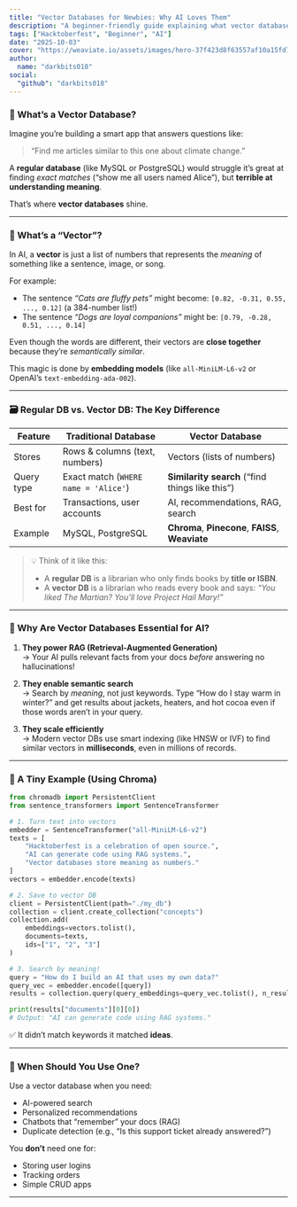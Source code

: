 ```yaml
---
title: "Vector Databases for Newbies: Why AI Loves Them"
description: "A beginner-friendly guide explaining what vector databases are, how they differ from traditional databases, and why they’re essential for AI and machine learning applications."
tags: ["Hacktoberfest", "Beginner", "AI"]
date: "2025-10-03"
cover: "https://weaviate.io/assets/images/hero-37f423d8f63557af10a15fd7eb2ce652.png" # Optional
author:
  name: "darkbits018"
social:
  "github": "darkbits018"
---
```

### 🤔 What’s a Vector Database?

Imagine you’re building a smart app that answers questions like:  
> “Find me articles similar to this one about climate change.”

A **regular database** (like MySQL or PostgreSQL) would struggle it’s great at finding *exact matches* (“show me all users named Alice”), but **terrible at understanding meaning**.

That’s where **vector databases** shine.

---

### 🔢 What’s a “Vector”?

In AI, a **vector** is just a list of numbers that represents the *meaning* of something like a sentence, image, or song.

For example:
- The sentence *“Cats are fluffy pets”* might become: `[0.82, -0.31, 0.55, ..., 0.12]` (a 384-number list!)
- The sentence *“Dogs are loyal companions”* might be: `[0.79, -0.28, 0.51, ..., 0.14]`

Even though the words are different, their vectors are **close together** because they’re *semantically similar*.

This magic is done by **embedding models** (like `all-MiniLM-L6-v2` or OpenAI’s `text-embedding-ada-002`).

---

### 🗃️ Regular DB vs. Vector DB: The Key Difference

| Feature                | Traditional Database          | Vector Database                     |
|------------------------|-------------------------------|-------------------------------------|
| Stores                 | Rows & columns (text, numbers)| Vectors (lists of numbers)          |
| Query type             | Exact match (`WHERE name = 'Alice'`) | **Similarity search** (“find things like this”) |
| Best for               | Transactions, user accounts   | AI, recommendations, RAG, search    |
| Example                | MySQL, PostgreSQL             | **Chroma**, **Pinecone**, **FAISS**, **Weaviate** |

> 💡 Think of it like this:  
> - A **regular DB** is a librarian who only finds books by **title or ISBN**.  
> - A **vector DB** is a librarian who reads every book and says: *“You liked *The Martian*? You’ll love *Project Hail Mary*!”*

---

### 🚀 Why Are Vector Databases Essential for AI?

1. **They power RAG (Retrieval-Augmented Generation)**  
   → Your AI pulls relevant facts from your docs *before* answering no hallucinations!

2. **They enable semantic search**  
   → Search by *meaning*, not just keywords. Type “How do I stay warm in winter?” and get results about jackets, heaters, and hot cocoa even if those words aren’t in your query.

3. **They scale efficiently**  
   → Modern vector DBs use smart indexing (like HNSW or IVF) to find similar vectors in **milliseconds**, even in millions of records.

---

### 🧪 A Tiny Example (Using Chroma)

```python
from chromadb import PersistentClient
from sentence_transformers import SentenceTransformer

# 1. Turn text into vectors
embedder = SentenceTransformer("all-MiniLM-L6-v2")
texts = [
    "Hacktoberfest is a celebration of open source.",
    "AI can generate code using RAG systems.",
    "Vector databases store meaning as numbers."
]
vectors = embedder.encode(texts)

# 2. Save to vector DB
client = PersistentClient(path="./my_db")
collection = client.create_collection("concepts")
collection.add(
    embeddings=vectors.tolist(),
    documents=texts,
    ids=["1", "2", "3"]
)

# 3. Search by meaning!
query = "How do I build an AI that uses my own data?"
query_vec = embedder.encode([query])
results = collection.query(query_embeddings=query_vec.tolist(), n_results=1)

print(results["documents"][0][0])
# Output: "AI can generate code using RAG systems."
```

✅ It didn’t match keywords it matched **ideas**.

---

### 🌟 When Should You Use One?

Use a vector database when you need:
- AI-powered search
- Personalized recommendations
- Chatbots that “remember” your docs (RAG)
- Duplicate detection (e.g., “Is this support ticket already answered?”)

You **don’t** need one for:
- Storing user logins
- Tracking orders
- Simple CRUD apps

---

